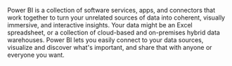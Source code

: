Power BI is a collection of software services, apps, and connectors that work together to turn your unrelated sources of data into coherent, visually immersive, and interactive insights. Your data might be an Excel spreadsheet, or a collection of cloud-based and on-premises hybrid data warehouses. Power BI lets you easily connect to your data sources, visualize and discover what's important, and share that with anyone or everyone you want.
